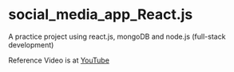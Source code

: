 # social_media_app_React.js
A practice project using react.js, mongoDB and node.js (full-stack development)

Reference Video is at <a href="https://www.youtube.com/watch?v=ldGl6L4Vktk">YouTube<a/>

